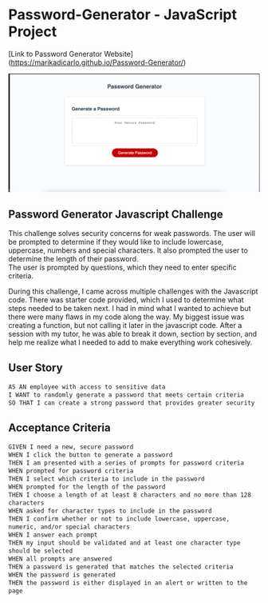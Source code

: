# Password-Generator - JavaScript Project

[Link to Password Generator Website] (https://marikadicarlo.github.io/Password-Generator/)

![password-generator](images/passwordgen.jpg)

## Password Generator Javascript Challenge

This challenge solves security concerns for weak passwords. The user will be prompted to determine if they would like to include lowercase, uppercase, numbers and special characters. It also prompted the user to determine the length of their password.  
The user is prompted by questions, which they need to enter specific criteria.

During this challenge, I came across multiple challenges with the Javascript code. There was starter code provided, which I used to determine what steps needed to be taken next. I had in mind what I wanted to achieve but there were many flaws in my code along the way. My biggest issue was creating a function, but not calling it later in the javascript code. After a session with my tutor, he was able to break it down, section by section, and help me realize what I needed to add to make everything work cohesively.


## User Story
```
AS AN employee with access to sensitive data
I WANT to randomly generate a password that meets certain criteria
SO THAT I can create a strong password that provides greater security
```

## Acceptance Criteria
```
GIVEN I need a new, secure password
WHEN I click the button to generate a password
THEN I am presented with a series of prompts for password criteria
WHEN prompted for password criteria
THEN I select which criteria to include in the password
WHEN prompted for the length of the password
THEN I choose a length of at least 8 characters and no more than 128 characters
WHEN asked for character types to include in the password
THEN I confirm whether or not to include lowercase, uppercase, numeric, and/or special characters
WHEN I answer each prompt
THEN my input should be validated and at least one character type should be selected
WHEN all prompts are answered
THEN a password is generated that matches the selected criteria
WHEN the password is generated
THEN the password is either displayed in an alert or written to the page
```

